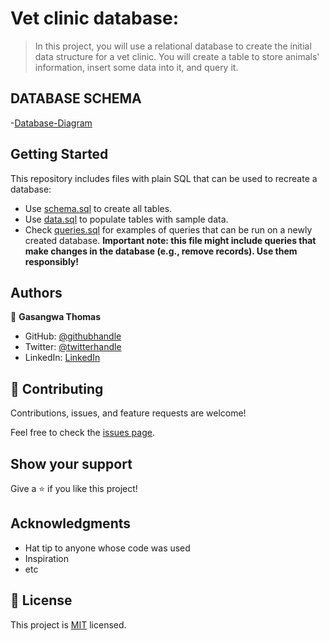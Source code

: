 # Vet clinic database:

> In this project, you will use a relational database to create the initial data structure for a vet clinic. You will create a table to store animals' information, insert some data into it, and query it.

## DATABASE SCHEMA

-[Database-Diagram](https://drawsql.app/teams/thomas-7/diagrams/vet-clinic-2/embed)

## Getting Started

This repository includes files with plain SQL that can be used to recreate a database:

- Use [schema.sql](./schema.sql) to create all tables.
- Use [data.sql](./data.sql) to populate tables with sample data.
- Check [queries.sql](./queries.sql) for examples of queries that can be run on a newly created database. **Important note: this file might include queries that make changes in the database (e.g., remove records). Use them responsibly!**


## Authors

👤 **Gasangwa Thomas**

- GitHub: [@githubhandle](https://github.com/gasangw)
- Twitter: [@twitterhandle](https://twitter.com/ThomasGasangwa)
- LinkedIn: [LinkedIn](https://www.linkedin.com/in/gasangwa-thomas-84197222a/)


## 🤝 Contributing

Contributions, issues, and feature requests are welcome!

Feel free to check the [issues page](https://github.com/gasangw/vet-clinic/issues).

## Show your support

Give a ⭐️ if you like this project!

## Acknowledgments

- Hat tip to anyone whose code was used
- Inspiration
- etc

## 📝 License

This project is [MIT](./MIT.md) licensed.

